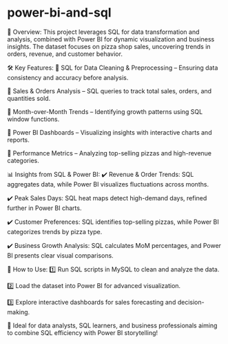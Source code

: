 # power-bi-and-sql
📌 Overview:
This project leverages SQL for data transformation and analysis, combined with Power BI for dynamic visualization and business insights. The dataset focuses on pizza shop sales, uncovering trends in orders, revenue, and customer behavior.

🛠 Key Features:
🔹 SQL for Data Cleaning & Preprocessing – Ensuring data consistency and accuracy before analysis.

🔹 Sales & Orders Analysis – SQL queries to track total sales, orders, and quantities sold.

🔹 Month-over-Month Trends – Identifying growth patterns using SQL window functions.

🔹 Power BI Dashboards – Visualizing insights with interactive charts and reports.

🔹 Performance Metrics – Analyzing top-selling pizzas and high-revenue categories.

📊 Insights from SQL & Power BI:
✔️ Revenue & Order Trends: SQL aggregates data, while Power BI visualizes fluctuations across months.

✔️ Peak Sales Days: SQL heat maps detect high-demand days, refined further in Power BI charts.

✔️ Customer Preferences: SQL identifies top-selling pizzas, while Power BI categorizes trends by pizza type.

✔️ Business Growth Analysis: SQL calculates MoM percentages, and Power BI presents clear visual comparisons.

🔗 How to Use:
1️⃣ Run SQL scripts in MySQL to clean and analyze the data.

2️⃣ Load the dataset into Power BI for advanced visualization.

3️⃣ Explore interactive dashboards for sales forecasting and decision-making.


🚀 Ideal for data analysts, SQL learners, and business professionals aiming to combine SQL efficiency with Power BI storytelling!
